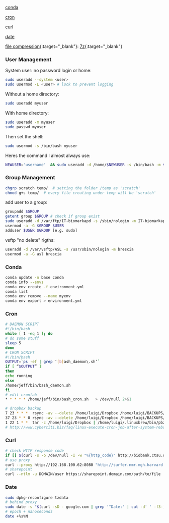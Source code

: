 [conda](#conda)

[cron](#cron)

[curl](#curl)

[date](#date)

[file compression](file_compression.md){:target="_blank"}:
	[7z](file_compression.md#7z){:target="_blank"}

### User Management

System user: no password login or home:
```bash
sudo useradd --system <user>
sudo usermod -L <user> # lock to prevent logging
```
Without a home directory:
```bash
sudo useradd myuser
```
With home directory:
```bash
sudo useradd -m myuser
sudo passwd myuser
```
Then set the shell:
```bash
sudo usermod -s /bin/bash myuser
```
Heres the command I almost always use:
```bash
NEWUSER='username'  && sudo useradd -d /home/$NEWUSER -s /bin/bash -m $NEWUSER
```

### Group Management
```bash
chgrp scratch temp/  # setting the folder /temp as 'scratch'
chmod g+s temp/  # every file creating under temp will be 'scratch'
```

add user to a group:
```bash
groupadd $GROUP
getent group $GROUP # check if group exist
sudo useradd -d /var/ftp/IT-biomarkapd -s /sbin/nologin -m IT-biomarkapd
usermod -a -G $GROUP $USER
adduser $USER $GROUP [e.g. sudo]
```

vsftp "no delete" rigths:
```bash
useradd -d /var/vsftp/ASL -s /usr/sbin/nologin -m brescia
usermod -a -G asl brescia
```

### Conda
```bash
conda update -n base conda
conda info --envs
conda env create -f environment.yml
conda list
conda env remove --name myenv
conda env export > environment.yml
```

### Cron
```bash
# DAEMON SCRIPT
#!/bin/bash
while [ 1 -eq 1 ]; do
# do some stuff
sleep 5
done
# CRON SCRIPT
#!/bin/bash
OUTPUT=`ps -ef | grep ‘[b]ash_daemon\.sh’`
if [ “$OUTPUT” ]
then
echo running
else
/home/jeff/bin/bash_daemon.sh
fi
# edit crontab
* * * * * /home/jeff/bin/bash_cron.sh 	> /dev/null 2>&1

# dropbox backup
7 23 * * *	rsync -av --delete /home/luigi/Dropbox /home/luigi/BACKUPS/Dropbox/daily/
37 23 * * 0	rsync -av --delete /home/luigi/Dropbox /home/luigi/BACKUPS/Dropbox/weekly/
1 22 1 * *	tar -c /home/luigi/Dropbox | /home/luigi/.linuxbrew/bin/pbzip2 -c > /home/luigi/BACKUPS/Dropbox/monthly_$(/bin/date +\%F).tar.bz2
# http://www.cyberciti.biz/faq/linux-execute-cron-job-after-system-reboot/
```

### Curl
```bash
# check HTTP response code
if [[ $(curl -s -o /dev/null -I -w "%{http_code}" http://biobank.ctsu.ox.ac.uk/crystal/index.cgi) == "3"?? ]] && echo "redirection"
# use proxy
curl --proxy http://192.168.100.62:8080 "http://surfer.nmr.mgh.harvard.edu/fswiki/MatlabRuntime?action=AttachFile&do=get&target=runtime2012bLinux.tar.gz" -o "runtime2012b.tar.gz"
# sharepoint
curl --ntlm -u DOMAIN/user https://sharepoint.domain.com/path/to/file
```

### Date
```bash
sudo dpkg-reconfigure tzdata
# behind proxy
sudo date -s "$(curl -sD - google.com | grep '^Date:' | cut -d' ' -f3-)"
# epoch + nanoseconds
date +%s%N
```
